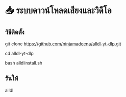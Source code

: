 # 📥 ระบบดาวน์โหลดเสียงและวิดีโอ

## วิธีติดตั้ง

git clone https://github.com/ninjamadeena/alldl-yt-dlp.git

cd alldl-yt-dlp

bash alldlinstall.sh

## รันให้

alldl
